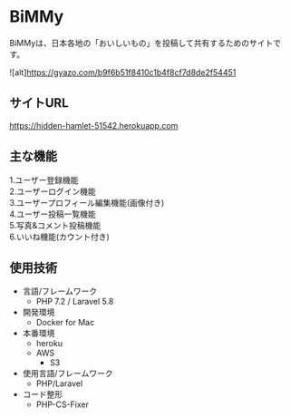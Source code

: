 # BiMMy

BiMMyは、日本各地の「おいしいもの」を投稿して共有するためのサイトです。

![alt]https://gyazo.com/b9f6b51f8410c1b4f8cf7d8de2f54451


## サイトURL
https://hidden-hamlet-51542.herokuapp.com

## 主な機能

1.ユーザー登録機能  
2.ユーザーログイン機能  
3.ユーザープロフィール編集機能(画像付き)  
4.ユーザー投稿一覧機能  
5.写真&コメント投稿機能  
6.いいね機能(カウント付き)  

## 使用技術
- 言語/フレームワーク
    - PHP 7.2 / Laravel 5.8
- 開発環境
    - Docker for Mac
- 本番環境
    - heroku
    - AWS
        - S3
- 使用言語/フレームワーク
    - PHP/Laravel
- コード整形
    - PHP-CS-Fixer
